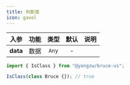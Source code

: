 ```yaml
---
title: 判断类
icon: gavel
---
```


入参|功能|类型|默认|说明
:-:|:-:|:-:|:-:|-
**data**|数据|`Any`|-

```js
import { IsClass } from "@yangzw/bruce-us";

IsClass(class Bruce {}); // true
```